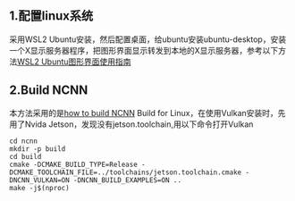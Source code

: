 ## 1.配置linux系统
采用WSL2 Ubuntu安装，然后配置桌面，给ubuntu安装ubuntu-desktop，安装一个X显示服务器程序，把图形界面显示转发到本地的X显示服务器，参考以下方法[WSL2 Ubuntu图形界面使用指南](https://blog.csdn.net/liyunxin_c_language/article/details/114107994)

## 2.Build NCNN
本方法采用的是[how to build NCNN](https://github.com/Tencent/ncnn/wiki/how-to-build#build-for-linux) Build for Linux，在使用Vulkan安装时，先用了Nvida Jetson，发现没有jetson.toolchain,用以下命令打开Vulkan
```
cd ncnn
mkdir -p build
cd build
cmake -DCMAKE_BUILD_TYPE=Release -DCMAKE_TOOLCHAIN_FILE=../toolchains/jetson.toolchain.cmake -DNCNN_VULKAN=ON -DNCNN_BUILD_EXAMPLES=ON ..
make -j$(nproc)
```
